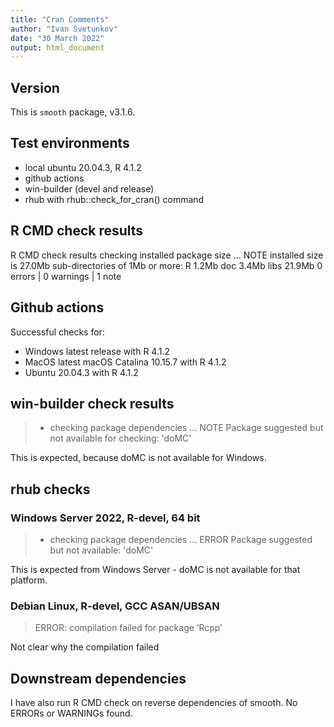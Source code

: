 ```yaml
---
title: "Cran Comments"
author: "Ivan Svetunkov"
date: "30 March 2022"
output: html_document
---
```


## Version
This is ``smooth`` package, v3.1.6.


## Test environments
* local ubuntu 20.04.3, R 4.1.2
* github actions
* win-builder (devel and release)
* rhub with rhub::check_for_cran() command

## R CMD check results
R CMD check results
checking installed package size ... NOTE
    installed size is 27.0Mb
    sub-directories of 1Mb or more:
      R      1.2Mb
      doc    3.4Mb
      libs  21.9Mb
0 errors | 0 warnings | 1 note

## Github actions
Successful checks for:

- Windows latest release with R 4.1.2
- MacOS latest macOS Catalina 10.15.7 with R 4.1.2
- Ubuntu 20.04.3 with R 4.1.2

## win-builder check results
>* checking package dependencies ... NOTE
>Package suggested but not available for checking: 'doMC'

This is expected, because doMC is not available for Windows.

## rhub checks
### Windows Server 2022, R-devel, 64 bit
> * checking package dependencies ... ERROR
> Package suggested but not available: 'doMC'

This is expected from Windows Server - doMC is not available for that platform.

### Debian Linux, R-devel, GCC ASAN/UBSAN
> ERROR: compilation failed for package ‘Rcpp’

Not clear why the compilation failed


## Downstream dependencies
I have also run R CMD check on reverse dependencies of smooth.
No ERRORs or WARNINGs found.
